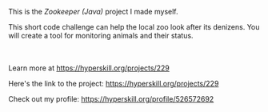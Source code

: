 This is the *Zookeeper (Java)* project I made myself.


<p>This short code challenge can help the local zoo look after its denizens. You will create a tool for monitoring animals and their status.</p><br/><br/>Learn more at <a href="https://hyperskill.org/projects/229?utm_source=ide&utm_medium=ide&utm_campaign=ide&utm_content=project-card">https://hyperskill.org/projects/229</a>

Here's the link to the project: https://hyperskill.org/projects/229

Check out my profile: https://hyperskill.org/profile/526572692